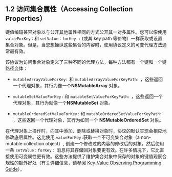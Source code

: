 ## 1.2 访问集合属性（Accessing Collection Properties）

键值编码兼容对象以与公开其他属性相同的方式公开其一对多属性。您可以像使用 `valueForKey：`和 `setValue：forKey :` (或其 key path 等价物）一样获取或设置集合对象。但是，当您想操纵这些集合的内容时，使用协议定义的可变代理方法通常最有效。

该协议为访问集合对象定义了三种不同的代理方法，每种方法都有一个键和一个键路径变体：

* `mutableArrayValueForKey:` 和 `mutableArrayValueForKeyPath:` ，这些返回一个代理对象，其行为像一个**NSMutableArray** 对象。

* `mutableSetValueForKey:` 和 `mutableSetValueForKeyPath:` ，这些返回一个代理对象，其行为就像一个**NSMutableSet** 对象。

* `mutableOrderedSetValueForKey:` 和 `mutableOrderedSetValueForKeyPath:` ，这些返回一个代理对象，其行为如同一个 **NSMutableOrderedSet** 对象。

在代理对象上操作时，向其中添加、删除或替换对象时，协议的默认实现会相应地修改底层属性。这比使用 `valueForKey:`获取一个不可变集合对象（a non-mutable collection object）, 创建一个修改过的内容的修改后的对象，然后使用一条 `setValue：forKey：` 消息将其存储回对象要更有效。在许多情况下，它比直接使用可变属性更有效。这些方法提供了维护集合对象中保存的对象的键值观察合规性的额外好处（有关详细信息，请参阅 [Key-Value Observing Programming Guide](https://developer.apple.com/library/content/documentation/Cocoa/Conceptual/KeyValueObserving/KeyValueObserving.html#//apple_ref/doc/uid/10000177i)）。
